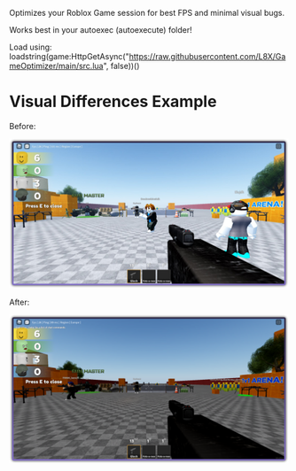Optimizes your Roblox Game session for best FPS and minimal visual bugs.

Works best in your autoexec (autoexecute) folder!

Load using: loadstring(game:HttpGetAsync("https://raw.githubusercontent.com/L8X/GameOptimizer/main/src.lua", false))()


# Visual Differences Example

Before:

<img src="https://raw.githubusercontent.com/L8X/GameOptimizer/main/before.jpg"> 

After:

<img src="https://raw.githubusercontent.com/L8X/GameOptimizer/main/after.png"> 
